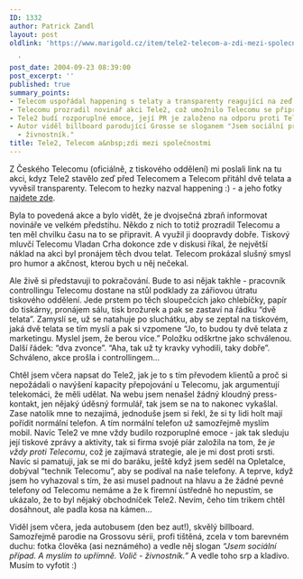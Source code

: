 ```yaml
---
ID: 1332
author: Patrick Zandl
layout: post
oldlink: 'https://www.marigold.cz/item/tele2-telecom-a-zdi-mezi-spolecnostmi

  '
post_date: 2004-09-23 08:39:00
post_excerpt: ''
published: true
summary_points:
- Telecom uspořádal happening s telaty a transparenty reagující na zeď Tele2.
- Telecomu prozradil novinář akci Tele2, což umožnilo Telecomu se připravit.
- Tele2 budí rozporuplné emoce, její PR je založeno na odporu proti Telecomu.
- Autor viděl billboard parodující Grosse se sloganem "Jsem sociální případ. Volič
  - živnostník."
title: Tele2, Telecom a&nbsp;zdi mezi společnostmi
---
```


<p>
Z Českého Telecomu (oficiálně, z tiskového oddělení) mi poslali link na tu akci, kdyz Tele2 stavělo zeď před Telecomem a Telecom přitáhl dvě telata a vyvěsil transparenty. Telecom to hezky nazval happening :) - a jeho fotky <a href="http://www.telecom.cz/infocentrum/tiskove_centrum/happening/index.php">najdete zde</a>.</p>

<p>
Byla to povedená akce a bylo vidět, že je dvojsečná zbraň informovat novináře ve velkém předstihu. Někdo z nich to totiž prozradil Telecomu a ten měl chvilku času na to se připravit. A využil ji doopravdy dobře. Tiskový mluvčí Telecomu Vladan Crha dokonce zde v diskusi říkal, že největší náklad na akci byl pronájem těch dvou telat. Telecom prokázal slušný smysl pro humor a akčnost, kterou bych u něj nečekal. </p>

<p>
Ale živě si představuji to pokračování. Bude to asi nějak takhle - pracovník controllingu Telecomu dostane na stůl podklady za zářiovou útratu tiskového oddělení. Jede prstem po těch sloupečcích jako chlebíčky, papír do tiskárny, pronájem sálu, tisk brožurek a pak se zastaví na řádku &#8220;dvě telata&#8221;. Zamyslí se, už se natahuje po sluchátku, aby se zeptal na tiskovém, jaká dvě telata se tím myslí a pak si vzpomene &#8220;Jo, to budou ty dvě telata z marketingu. Myslel jsem, že berou více.&#8221; Položku odškrtne jako schválenou. Další řádek: &#8220;dva zvonce&#8221;. &#8220;Aha, tak už ty kravky vyhodili, taky dobře&#8221;. Schváleno, akce prošla i controllingem&#8230;</p>

<p>
Chtěl jsem včera napsat do Tele2, jak je to s tím převodem klientů a proč si nepožádali o navýšení kapacity přepojování u Telecomu, jak argumentují telekomáci, že měli udělat. Na webu jsem nenašel žádný kloudný press-kontakt, jen nějaký úděsný formulář, tak jsem se na to nakonec vykašlal. Zase natolik mne to nezajímá, jednoduše jsem si řekl, že si ty lidi holt mají pořídit normální telefon. A tím normální telefon už samozřejmě myslím mobil. Navíc Tele2 ve mne vždy budilo rozporuplné emoce - jak tak sleduju její tiskové zprávy a aktivity, tak si firma svojé píár založila na tom, že <i>je vždy proti Telecomu</i>, což je zajímavá strategie, ale je mi dost proti srsti. Navíc si pamatuji, jak se mi do baráku, ještě když jsem seděl na Opletalce, dobýval &#8220;technik Telecomu&#8221;, aby se podíval na naše telefony. A teprve, když jsem ho vyhazoval s tím, že asi musel padnout na hlavu a že žádné pevné telefony od Telecomu nemáme a že k firemní ústředně ho nepustím, se ukázalo, že to byl nějaký obchodníček Tele2. Nevím, čeho tím trikem chtěl dosáhnout, ale padla kosa na kámen&#8230;</p>

<p>
Viděl jsem včera, jeda autobusem (den bez aut!), skvělý billboard. Samozřejmě parodie na Grossovu sérii, profi tištěná, zcela v tom barevném duchu: fotka člověka (asi neznámého) a vedle něj slogan <i>&#8220;Jsem sociální případ. A myslím to upřímně. Volič - živnostník.&#8221;</i> A vedle toho srp a kladivo. Musím to vyfotit :)
</p>